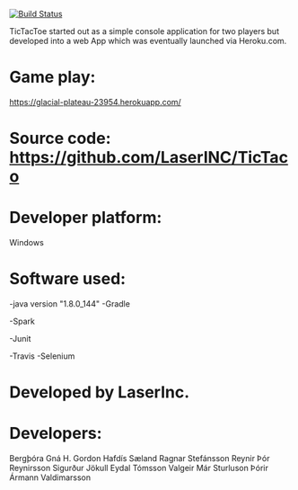 ﻿[![Build Status](https://travis-ci.org/LaserINC/TicTaco.svg?branch=development_master)](https://travis-ci.org/LaserINC/TicTaco)

TicTacToe started out as a simple console application for two players but
developed into a web App which was eventually launched via Heroku.com.


# Game play: 

https://glacial-plateau-23954.herokuapp.com/


# Source code: https://github.com/LaserINC/TicTaco


# Developer platform: 

Windows


# Software used:

-java version "1.8.0_144" -Gradle 

-Spark 

-Junit

 -Travis -Selenium

 

# Developed by LaserInc.
# Developers:
Bergþóra Gná H. Gordon
Hafdís Sæland
Ragnar Stefánsson
Reynir Þór Reynirsson
Sigurður Jökull Eydal Tómsson
Valgeir Már Sturluson
Þórir Ármann Valdimarsson
